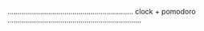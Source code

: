 ..............................................................       clock    +     pomodoro ..................................................................
